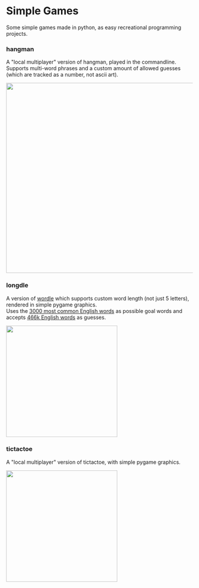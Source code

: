 # Simple Games

Some simple games made in python, as easy recreational programming projects.

### hangman

A "local multiplayer" version of hangman, played in the commandline. Supports multi-word phrases and a custom amount of allowed guesses (which are tracked as a number, not ascii art).  

<img src="https://user-images.githubusercontent.com/61820125/153693370-b38761e0-42c0-4068-b065-cbfc329bf53d.png" width="512">

### longdle

A version of [wordle](https://www.nytimes.com/games/wordle/) which supports custom word length (not just 5 letters), rendered in simple pygame graphics.  
Uses the [3000 most common English words](https://www.ef.com/wwen/english-resources/english-vocabulary/top-3000-words/) as possible goal words and accepts [466k English words](https://github.com/dwyl/english-words) as guesses.

<img src="https://user-images.githubusercontent.com/61820125/153730822-87d34044-aed5-4109-9704-a219c143153d.png" width="300">

### tictactoe

A "local multiplayer" version of tictactoe, with simple pygame graphics.  

<img src="https://user-images.githubusercontent.com/61820125/153692283-b36a29af-d49b-4a55-b949-e7f317140004.png" width="300">
